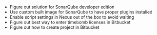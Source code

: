 * Figure out solution for SonarQube developer edition
* Use custom built image for SonarQube to have proper plugins installed
* Enable script settings in Nexus out of the box to avoid waiting
* Figure out best way to enter timebomb licenses in Bitbucket
* Figure out how to create project in Bitbucket
